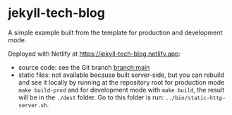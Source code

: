 # jekyll-tech-blog

A simple example built from the template for production and development mode.

Deployed with Netlify at https://jekyll-tech-blog.netlify.app:
- source code: see the Git branch [branch:main](https://github.com/glegoux/jekyll-tech-blog/tree/main) 
- static files: not available because built server-side, but you can rebuild and see it locally by running
at the repository root for production mode `make build-prod` and for development mode with `make build`, the result
will be in the `./dest` folder. Go to this folder is run: `../bin/static-http-server.sh`.

